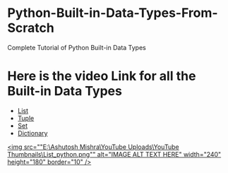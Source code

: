 # Python-Built-in-Data-Types-From-Scratch
Complete Tutorial of Python Built-in Data Types 

# Here is the video Link for all the Built-in Data Types

* [List](https://youtu.be/VepHZCemM-M)
* [Tuple](https://youtu.be/nor1SikWcMs)
* [Set](https://youtu.be/sjLuch5nddg)
* [Dictionary](https://youtu.be/F9X_CDPDvIo)

<a href="(https://youtu.be/VepHZCemM-M)" target="_blank"><img src=""E:\Ashutosh Mishra\YouTube Uploads\YouTube Thumbnails\List_python.png"" 
alt="IMAGE ALT TEXT HERE" width="240" height="180" border="10" /></a>
